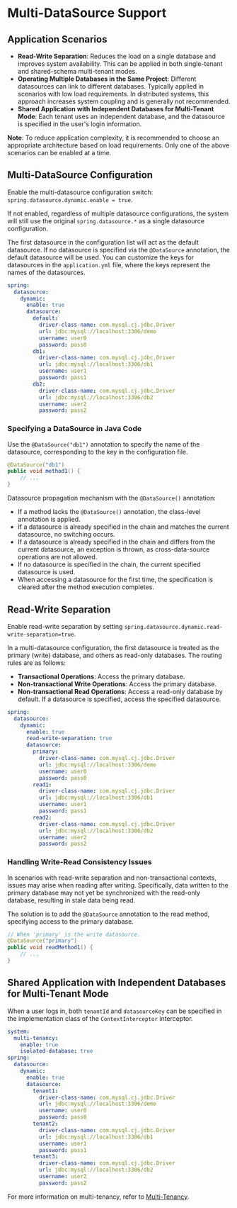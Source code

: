 # Multi-DataSource Support

## Application Scenarios
* **Read-Write Separation**: Reduces the load on a single database and improves system availability. This can be applied in both single-tenant and shared-schema multi-tenant modes.
* **Operating Multiple Databases in the Same Project**: Different datasources can link to different databases. Typically applied in scenarios with low load requirements. In distributed systems, this approach increases system coupling and is generally not recommended.
* **Shared Application with Independent Databases for Multi-Tenant Mode**: Each tenant uses an independent database, and the datasource is specified in the user's login information.

**Note**: To reduce application complexity, it is recommended to choose an appropriate architecture based on load requirements. Only one of the above scenarios can be enabled at a time.

## Multi-DataSource Configuration
Enable the multi-datasource configuration switch: `spring.datasource.dynamic.enable = true`.

If not enabled, regardless of multiple datasource configurations, the system will still use the original `spring.datasource.*` as a single datasource configuration.

The first datasource in the configuration list will act as the default datasource. If no datasource is specified via the `@DataSource` annotation, the default datasource will be used. You can customize the keys for datasources in the `application.yml` file, where the keys represent the names of the datasources.
```yml
spring:
  datasource:
    dynamic:
      enable: true
      datasource:
        default:
          driver-class-name: com.mysql.cj.jdbc.Driver
          url: jdbc:mysql://localhost:3306/demo
          username: user0
          password: pass0
        db1:
          driver-class-name: com.mysql.cj.jdbc.Driver
          url: jdbc:mysql://localhost:3306/db1
          username: user1
          password: pass1
        db2:
          driver-class-name: com.mysql.cj.jdbc.Driver
          url: jdbc:mysql://localhost:3306/db2
          username: user2
          password: pass2
```

### Specifying a DataSource in Java Code
Use the `@DataSource("db1")` annotation to specify the name of the datasource, corresponding to the key in the configuration file.
```java
@DataSource("db1")
public void method1() {
    // ...
}
```

Datasource propagation mechanism with the `@DataSource()` annotation:
* If a method lacks the `@DataSource()` annotation, the class-level annotation is applied.
* If a datasource is already specified in the chain and matches the current datasource, no switching occurs.
* If a datasource is already specified in the chain and differs from the current datasource, an exception is thrown, as cross-data-source operations are not allowed.
* If no datasource is specified in the chain, the current specified datasource is used.
* When accessing a datasource for the first time, the specification is cleared after the method execution completes.

## Read-Write Separation
Enable read-write separation by setting `spring.datasource.dynamic.read-write-separation=true`.

In a multi-datasource configuration, the first datasource is treated as the primary (write) database, and others as read-only databases. The routing rules are as follows:
* **Transactional Operations**: Access the primary database.
* **Non-transactional Write Operations**: Access the primary database.
* **Non-transactional Read Operations**: Access a read-only database by default. If a datasource is specified, access the specified datasource.
```yml
spring:
  datasource:
    dynamic:
      enable: true
      read-write-separation: true
      datasource:
        primary:
          driver-class-name: com.mysql.cj.jdbc.Driver
          url: jdbc:mysql://localhost:3306/demo
          username: user0
          password: pass0
        read1:
          driver-class-name: com.mysql.cj.jdbc.Driver
          url: jdbc:mysql://localhost:3306/db1
          username: user1
          password: pass1
        read2:
          driver-class-name: com.mysql.cj.jdbc.Driver
          url: jdbc:mysql://localhost:3306/db2
          username: user2
          password: pass2
```

### Handling Write-Read Consistency Issues
In scenarios with read-write separation and non-transactional contexts, issues may arise when reading after writing. Specifically, data written to the primary database may not yet be synchronized with the read-only database, resulting in stale data being read.

The solution is to add the `@DataSource` annotation to the read method, specifying access to the primary database.
```java
// When 'primary' is the write datasource.
@DataSource("primary")
public void readMethod1() {
    // ...
}
```

## Shared Application with Independent Databases for Multi-Tenant Mode
When a user logs in, both `tenantId` and `datasourceKey` can be specified in the implementation class of the `ContextInterceptor` interceptor.
```yml
system:
  multi-tenancy:
    enable: true
    isolated-database: true
spring:
  datasource:
    dynamic:
      enable: true
      datasource:
        tenant1:
          driver-class-name: com.mysql.cj.jdbc.Driver
          url: jdbc:mysql://localhost:3306/demo
          username: user0
          password: pass0
        tenant2:
          driver-class-name: com.mysql.cj.jdbc.Driver
          url: jdbc:mysql://localhost:3306/db1
          username: user1
          password: pass1
        tenant3:
          driver-class-name: com.mysql.cj.jdbc.Driver
          url: jdbc:mysql://localhost:3306/db2
          username: user2
          password: pass2
```

For more information on multi-tenancy, refer to [Multi-Tenancy](./tenant).